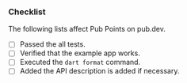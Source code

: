 ### Checklist

The following lists affect Pub Points on pub.dev.

* [ ] Passed the all tests.
* [ ] Verified that the example app works.
* [ ] Executed the `dart format` command.
* [ ] Added the API description is added if necessary.